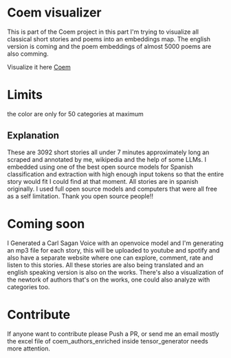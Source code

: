 # Coem visualizer
This is part of the Coem project in this part I'm trying to visualize all classical short stories and poems into an embeddings map.
The english version is coming and the poem embeddings of almost 5000 poems are also comming.

Visualize it here [Coem](Estevelag.github.io.)

# Limits
the color are only for 50 categories at maximum

## Explanation
These are 3092 short stories all under 7 minutes approximately long an scraped and annotated by me, wikipedia and the 
help of some LLMs. I embedded using one of the best open source models for Spanish classification and extraction with high
enough input tokens so that the entire story would fit I could find at that moment. All stories are in spanish originally.
I used full open source models and computers that were all free as a self limitation. Thank you open source people!!

# Coming soon
I Generated a Carl Sagan Voice with an openvoice model and I'm generating an mp3 file for each story, this will be 
uploaded to youtube and spotify and also have a separate website where one can explore, comment, rate and listen to this
stories. All these stories are also being translated and an english speaking version is also on the works. There's also
a visualization of the newtork of authors that's on the works, one could also analyze with categories too.

# Contribute
If anyone want to contribute please Push a PR, or send me an email mostly the excel file of coem_authors_enriched inside
tensor_generator needs more attention.
